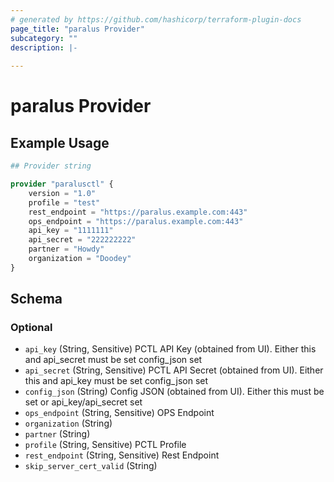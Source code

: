 ```yaml
---
# generated by https://github.com/hashicorp/terraform-plugin-docs
page_title: "paralus Provider"
subcategory: ""
description: |-
  
---
```


# paralus Provider



## Example Usage

```terraform
## Provider string 

provider "paralusctl" {
    version = "1.0"
    profile = "test"
    rest_endpoint = "https://paralus.example.com:443"
    ops_endpoint = "https://paralus.example.com:443"
    api_key = "1111111"
    api_secret = "222222222"
    partner = "Howdy"
    organization = "Doodey"
}
```

<!-- schema generated by tfplugindocs -->
## Schema

### Optional

- `api_key` (String, Sensitive) PCTL API Key (obtained from UI). Either this and api_secret must be set config_json set
- `api_secret` (String, Sensitive) PCTL API Secret (obtained from UI). Either this and api_key must be set config_json set
- `config_json` (String) Config JSON (obtained from UI). Either this must be set or api_key/api_secret set
- `ops_endpoint` (String, Sensitive) OPS Endpoint
- `organization` (String)
- `partner` (String)
- `profile` (String, Sensitive) PCTL Profile
- `rest_endpoint` (String, Sensitive) Rest Endpoint
- `skip_server_cert_valid` (String)
